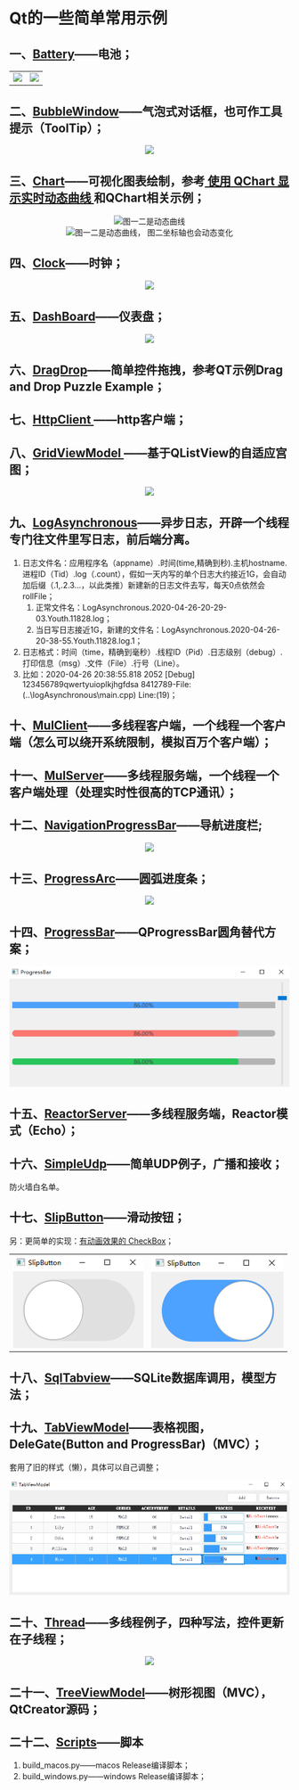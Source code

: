 # Qt的一些简单常用示例     
## 一、[Battery](Battery/)——电池；  

<table>
    <tr>
        <td ><div align=center><img src="Battery/picture/AlarmBattery.png"></div></td >
        <td ><div align=center><img src="Battery/picture/HealthyBattery.png"></div></td>
    </tr>
</table>

## 二、[BubbleWindow](BubbleWindow/)——气泡式对话框，也可作工具提示（ToolTip）；   

<div align=center><img src="BubbleWindow/picture/Bubble.png"></div>  

## 三、[Chart](Chart/)——可视化图表绘制，参考[ 使用 QChart 显示实时动态曲线 ](https://qtdebug.com/qtbook-paint-realtime-curve-qchart/ "qtdebug/公孙二狗") 和QChart相关示例；  

<div align=center><img src="Chart/picture/Chart_1.png">图一二是动态曲线</div>  
<div align=center><img src="Chart/picture/Chart_2.png">图一二是动态曲线， 图二坐标轴也会动态变化</div>  

## 四、[Clock](/Clock)——时钟；  

<div align=center><img src="Clock/picture/Clock.png"></div>  

## 五、[DashBoard](/DashBoard)——仪表盘；  

<div align=center><img src="DashBoard/picture/DashBoard.png"></div>

## 六、[DragDrop](DragDrop/)——简单控件拖拽，参考QT示例Drag and Drop Puzzle Example；  

## 七、[HttpClient ](/HttpClient)——http客户端；  

## 八、[GridViewModel ](/GridViewModel)——基于QListView的自适应宫图；  

<div align=center><img src="GridViewModel/picture/GridView.png"></div>  

## 九、[LogAsynchronous](LogAsynchronous/)——异步日志，开辟一个线程专门往文件里写日志，前后端分离。  

1. 日志文件名：应用程序名（appname）.时间(time,精确到秒).主机hostname.进程ID（Tid）.log（.count），假如一天内写的单个日志大约接近1G，会自动加后缀（.1,.2.3...，以此类推）新建新的日志文件去写，每天0点依然会rollFile；  
   1. 正常文件名：LogAsynchronous.2020-04-26-20-29-03.Youth.11828.log；  
   2. 当日写日志接近1G，新建的文件名：LogAsynchronous.2020-04-26-20-38-55.Youth.11828.log.1；  
2. 日志格式：时间（time，精确到毫秒）.线程ID（Pid）.日志级别（debug）.打印信息（msg）.文件（File）.行号（Line）。  
1. 比如：2020-04-26 20:38:55.818 2052 [Debug] 123456789qwertyuioplkjhgfdsa 8412789-File:(..\logAsynchronous\main.cpp) Line:(19)；  

## 十、[MulClient](MulClient/)——多线程客户端，一个线程一个客户端（怎么可以绕开系统限制，模拟百万个客户端）；  

## 十一、[MulServer](MulServer/)——多线程服务端，一个线程一个客户端处理（处理实时性很高的TCP通讯）；  

## 十二、[NavigationProgressBar](/NavigationProgressBar)——导航进度栏;  

<div align=center><img src="NavigationProgressBar/picture/NavigationProgressBar.png"></div>  

## 十三、[ProgressArc](ProgressArc/)——圆弧进度条；  

 <div align=center><img src="ProgressArc/picture/ProgressArc.png"></div>  

## 十四、[ProgressBar](ProgressBar)——QProgressBar圆角替代方案；

<div align=center><img src="ProgressBar/picture/ProgressBar.png"></div>  

## 十五、[ReactorServer](ReactorServer/)——多线程服务端，Reactor模式（Echo）；   

## 十六、[SimpleUdp](SimpleUdp/)——简单UDP例子，广播和接收；

防火墙白名单。

## 十七、[SlipButton](SlipButton/)——滑动按钮；  

 另：更简单的实现：[有动画效果的 CheckBox](http://qtdebug.com/qtbook-animated-checkbox/)；  

  <table>
      <tr>
          <td ><div align=center><img src="SlipButton/picture/SlipButton_check.png"></div></td >
          <td ><div align=center><img src="SlipButton/picture/SlipButton_checked.png"></div></td>
      </tr>
  </table>  

## 十八、[SqlTabview](SqlTabview/)——SQLite数据库调用，模型方法； 

## 十九、[TabViewModel](TabViewModel/)——表格视图，DeleGate(Button and ProgressBar)（MVC）；   

 套用了旧的样式（懒），具体可以自己调整；

  <div align=center><img src="TabViewModel/picture/TabViewModelDelegate.png"></div> 

## 二十、[Thread](Thread/)——多线程例子，四种写法，控件更新在子线程；  

  <div align=center><img src="Thread/picture/Thread.png"></div>   

## 二十一、[TreeViewModel](TreeViewModel/)——树形视图（MVC），QtCreator源码；  

## 二十二、[Scripts](Scripts/)——脚本

1. build_macos.py——macos Release编译脚本；
2. build_windows.py——windows Release编译脚本；

